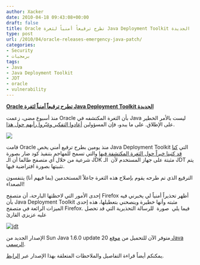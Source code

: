 ```yaml
---
author: Xacker
date: 2010-04-18 09:43:08+00:00
draft: false
title: Oracle تطرح ترقيعاً أمنياً لثغرة Java Deployment Toolkit الجديدة
type: post
url: /2010/04/oracle-releases-emergency-java-patch/
categories:
- Security
- برمجيات
tags:
- Java
- Java Deployment Toolkit
- JDT
- oracle
- vulnerability
---
```


[**Oracle تطرح ترقيعاً أمنياً لثغرة Java Deployment Toolkit الجديدة**](https://www.it-scoop.com/2010/04/Oracle-releases-emergency-java-patch)


منذ أسبوع مضى، زعمت Oracle بأن الثغرة المكتشفه في Java ليست بالأمر الخطير على الإطلاق. على ما يبدو، فإن المسؤولين [أعادوا التفكير وغيّروا رأيهم حول هذا](http://www.oracle.com/technology/deploy/security/alerts/alert-cve-2010-0886.html).

[![](https://www.it-scoop.com/wp-content/uploads/2010/04/java_logo.gif)
](https://www.it-scoop.com/2010/04/Oracle-releases-emergency-java-patch)

قامت Oracle منذ يومين بطرح ترقيع أمني يخص Java Deployment Toolkit التي [كنا قد كتبنا خبراً حول الثغرة المكتشفة فيها](https://www.it-scoop.com/2010/04/java-deployment-toolkit-vulnerability/) والتي تسمح للمهاجم بتنفيذ كود ضار بصورة شرعية من خلال أي متصفح طالما أن الـ JDK مثبتة على جهاز المستخدم لأن  الـ JDT يتم تثبيتها بصورة افتراضية فيها.

الترقيع الذي تم طرحه يقوم بإصلاح هذه الثغرة جاعلاً المستخدمين (بما فيهم أنا) يتنفسون الصعداء!

إحدى الأمور التي لاحظتها البارحة، أن متصفح Firefox أظهر تحذيراً أمنياً لي يخبرني فيه بأن Java Deployment Toolkit مثبته وأنها خطيرة وينصحني بتعطيلها، هذه إحدى الميزات الرائعة في متصفح Firefox. فيما يلي  صورة  للرسالة التحذيرية التي قد تحصل عليه عزيزي القارئ


[![jdt](https://www.it-scoop.com/wp-content/uploads/2010/04/jdt.png)
](https://www.it-scoop.com/wp-content/uploads/2010/04/jdt.png)


الإصدار الجديد من Sun Java 1.6.0 update 20 متوفر الآن للتحميل من [موقع Java الرسمي](http://www.java.com/inc/BrowserRedirect.jsp?locale=en&host=www.java.com).

يمكنكم أيضاً قراءة التفاصيل والملاحظات المتعلقة بهذا الإصدار عبر [الرابط](http://java.sun.com/javase/6/webnotes/6u20.html).
